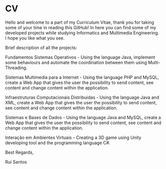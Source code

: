 # CV

Hello and welcome to a part of my Curriculum Vitae, thank you for taking some of your time in reading this GitHub!
In here you can find some of my developed projects while studying Informatics and Multimedia Engineering.
I hope you like what you see.

Brief description of all the projects:

Fundamentos Sistemas Operativos - Using the language Java, implement some behaviours and automate the coordination between them using Multi-Threading.

Sistemas Multimedia para a Internet - Using the language PHP and MySQL, create a Web App that gives the user the possibility to send content, see content and change content within the application.

Infraestruturas Computacionais Distribuidas - Using the language Java and XML, create a Web App that gives the user the possibility to send content, see content and change content within the application.

Sistemas e Bases de Dados - Using the language Java and MySQL, create a Web App that gives the user the possibility to send content, see content and change content within the application.

Interação em Ambientes Virtuais - Creating a 3D game using Unity developing tool and the programming language C#.

Best Regards,

Rui Santos
